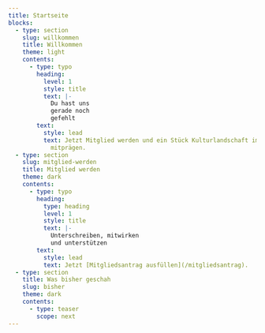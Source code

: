 ```yaml
---
title: Startseite
blocks:
  - type: section
    slug: willkommen
    title: Willkommen
    theme: light
    contents:
      - type: typo
        heading:
          level: 1
          style: title
          text: |-
            Du hast uns
            gerade noch
            gefehlt
        text:
          style: lead
          text: Jetzt Mitglied werden und ein Stück Kulturlandschaft im Dresdner Westen
            mitprägen.
  - type: section
    slug: mitglied-werden
    title: Mitglied werden
    theme: dark
    contents:
      - type: typo
        heading:
          type: heading
          level: 1
          style: title
          text: |-
            Unterschreiben, mitwirken
            und unterstützen
        text:
          style: lead
          text: Jetzt [Mitgliedsantrag ausfüllen](/mitgliedsantrag).
  - type: section
    title: Was bisher geschah
    slug: bisher
    theme: dark
    contents:
      - type: teaser
        scope: next
---
```

